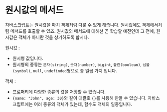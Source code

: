 # 원시값의 메서드
자바스크립트는 원시값을 마치 객체처럼 다룰 수 있게 해줍니다. 원시값에도 객체에서처럼 메서드를 호출할 수 있죠. 원시값의 메서드에 대해선 곧 학습할 예전인데 그 전에, 원시값은 객체가 아니란 것을 상기하도록 합시다.   
   
원시값 :
- 원시형 값입니다.
- 원시형의 종류는 `문자(string)`, `숫자(number)`, `bigint`, `불린(boolean)`, `심볼(symbol)`, `null`, `undefinded`형으로 총 일곱 가지 입니다.
   
객체 :
- 프로퍼티에 다양한 종류의 값을 저장할 수 있습니다. 
- `{name: "John", age: 30}`와 같이 대괄호 `{}`를 사용해 만들 수 있습니다. 자바스크립트에는 여러 종류의 객체가 있는데, 함수도 객체의 일종입니다.   
